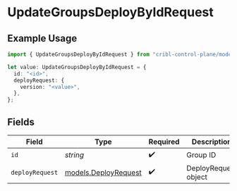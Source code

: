 # UpdateGroupsDeployByIdRequest

## Example Usage

```typescript
import { UpdateGroupsDeployByIdRequest } from "cribl-control-plane/models/operations";

let value: UpdateGroupsDeployByIdRequest = {
  id: "<id>",
  deployRequest: {
    version: "<value>",
  },
};
```

## Fields

| Field                                                 | Type                                                  | Required                                              | Description                                           |
| ----------------------------------------------------- | ----------------------------------------------------- | ----------------------------------------------------- | ----------------------------------------------------- |
| `id`                                                  | *string*                                              | :heavy_check_mark:                                    | Group ID                                              |
| `deployRequest`                                       | [models.DeployRequest](../../models/deployrequest.md) | :heavy_check_mark:                                    | DeployRequest object                                  |